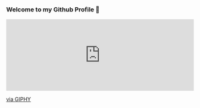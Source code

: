 ### Welcome to my Github Profile 👋
<div style="width:100%;height:0;padding-bottom:38%;position:relative;"><iframe src="https://giphy.com/embed/a6kyEQD1IJqZVhgcsl" width="100%" height="100%" style="position:absolute" frameBorder="0" class="giphy-embed" allowFullScreen></iframe></div><p><a href="https://giphy.com/gifs/a6kyEQD1IJqZVhgcsl">via GIPHY</a></p>
